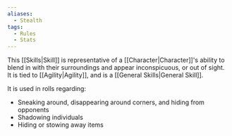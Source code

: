 ```yaml
---
aliases:
  - Stealth
tags:
  - Rules
  - Stats
---
```

This [[Skills|Skill]] is representative of a [[Character|Character]]'s ability to blend in with their surroundings and appear inconspicuous, or out of sight. It is tied to [[Agility|Agility]], and is a [[General Skills|General Skill]].

It is used in rolls regarding:
- Sneaking around, disappearing around corners, and hiding from opponents
- Shadowing individuals
- Hiding or stowing away items